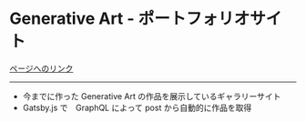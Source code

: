 # Generative Art - ポートフォリオサイト
[ページへのリンク](https://generativeartportfolio.gatsbyjs.io/)

---

- 今までに作った Generative Art の作品を展示しているギャラリーサイト
- Gatsby.js で　GraphQL によって post から自動的に作品を取得